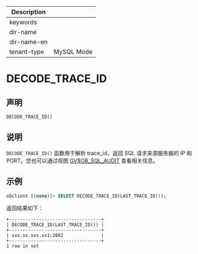 | Description   |                 |
|---------------|-----------------|
| keywords      |                 |
| dir-name      |                 |
| dir-name-en   |                 |
| tenant-type   | MySQL Mode      |

# DECODE_TRACE_ID

## 声明

```sql
DECODE_TRACE_ID()
```

## 说明

`DECODE_TRACE_ID()` 函数用于解析 trace_id，返回 SQL 请求来源服务器的 IP 和 PORT。您也可以通过视图 [GV$OB_SQL_AUDIT](../../../../../../../700.reference/700.system-views/400.system-view-of-mysql-mode/300.performance-view-of-mysql-mode/3500.gv-ob_sql_audit-of-mysql-mode.md) 查看相关信息。

## 示例

```sql
obclient [(none)]> SELECT DECODE_TRACE_ID(LAST_TRACE_ID());
```

返回结果如下：

```shell
+----------------------------------+
| DECODE_TRACE_ID(LAST_TRACE_ID()) |
+----------------------------------+
| xxx.xx.xxx.xx1:2882              |
+----------------------------------+
1 row in set
```
